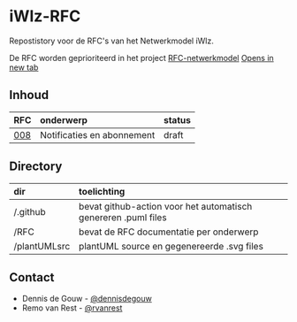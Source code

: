 # iWlz-RFC
Repostistory voor de RFC's van het Netwerkmodel iWlz.

De RFC worden geprioriteerd in het project [RFC-netwerkmodel](https://github.com/orgs/iStandaarden/projects/5)
<a href="[placeholder.com](https://github.com/orgs/iStandaarden/projects/5)" target="_blank">Opens in new tab</a>

## Inhoud
|RFC | onderwerp | status |
|:--|:--|:--| 
|[008](RFC/RFC008%20-%20Notificaties%20en%20Meldingen.md) | Notificaties en abonnement | draft | 

## Directory
|dir|toelichting|
|:--|:--|
| /.github| bevat github-action voor het automatisch genereren .puml files|
| /RFC | bevat de RFC documentatie per onderwerp
| /plantUMLsrc | plantUML source en gegenereerde .svg files|

## Contact
* Dennis de Gouw - [@dennisdegouw](https://github.com/dennisdegouw)
* Remo van Rest - [@rvanrest](https://github.com/rvanrest)
